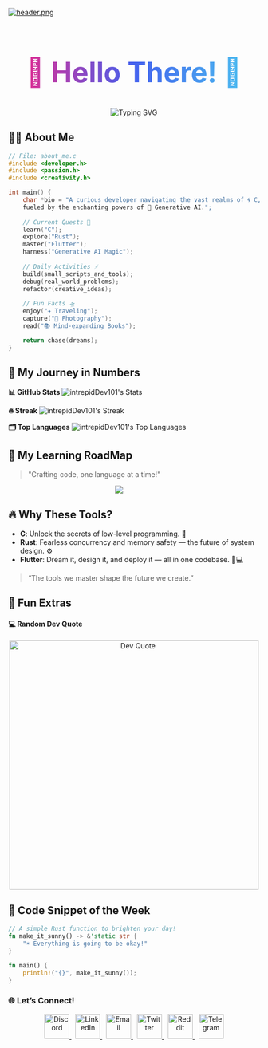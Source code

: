 <!-- Header Image -->
[![header.png](https://i.postimg.cc/Vkrc2JQL/header.png)](https://postimg.cc/cvSjn4LV)

<!-- Main Heading -->
<h1 align="center" style="font-size: 3.5rem; background: linear-gradient(90deg, #F72585, #4361EE, #4CC9F0); -webkit-background-clip: text; color: transparent;">
  🌌 Hello There! 👋
</h1>

<!-- Typing Effect -->
<div align="center">
  <img src="https://readme-typing-svg.herokuapp.com?font=Fira+Code&size=24&duration=3000&pause=1500&color=FF6D28&background=00000000&center=true&vCenter=true&width=1000&height=70&lines=🌌+Welcome+to+The+Orbital+Hub!;🚀+intrepidDev101+is+On+a+Mission+to+Master+C,+Rust,+and+Flutter;🧠+Exploring+AI's+Creative+Frontier+%26+Inventing+New+Possibilities;💻+Building+One+Line+of+Code+at+a+Time...;✨+Together,+Let's+Code+the+Next+Big+Thing!" alt="Typing SVG" />
</div>

<!-- About Me Section -->
## 🧑‍💻 **About Me**

```c
// File: about_me.c
#include <developer.h>
#include <passion.h>
#include <creativity.h>

int main() {
    char *bio = "A curious developer navigating the vast realms of 🌀 C, ⚙️ Rust, and 📱 Flutter, 
    fueled by the enchanting powers of 🤖 Generative AI.";
    
    // Current Quests 🎯
    learn("C");
    explore("Rust");
    master("Flutter");
    harness("Generative AI Magic");
    
    // Daily Activities ⚡
    build(small_scripts_and_tools);
    debug(real_world_problems);
    refactor(creative_ideas);
    
    // Fun Facts 🛸
    enjoy("✈️ Traveling");
    capture("📸 Photography");
    read("📚 Mind-expanding Books");

    return chase(dreams);
}
```

<!--- Github Stats --->

## 🌟 My Journey in Numbers
**📊 GitHub Stats**
![intrepidDev101's Stats](https://github-readme-stats.vercel.app/api?username=intrepidDev101&theme=tokyonight&show_icons=true&hide_border=true&count_private=false)

**🔥 Streak**
![intrepidDev101's Streak](https://github-readme-streak-stats.herokuapp.com/?user=intrepidDev101&theme=tokyonight&hide_border=true)

**🗂️ Top Languages**
![intrepidDev101's Top Languages](https://github-readme-stats.vercel.app/api/top-langs/?username=intrepidDev101&theme=tokyonight&show_icons=true&hide_border=true&layout=compact)


<!--- Learning RoadMap --->

## 🚀 My Learning RoadMap
> "Crafting code, one language at a time!"

<div align="center">
  <img src="https://cdn.jsdelivr.net/npm/font-awesome@5.15.4/css/font-awesome.min.css" rel="stylesheet"/>
  <i class="fa fa-cogs" title="C - The Foundation" style="font-size: 60px; margin: 10px;"></i>
  <i class="fab fa-rust" title="Rust - The Future of Systems" style="font-size: 60px; margin: 10px;"></i>
  <i class="fab fa-flutter" title="Flutter - Beautiful UIs Everywhere" style="font-size: 60px; margin: 10px;"></i>
</div>

## 🔥 Why These Tools?
- **C**: Unlock the secrets of low-level programming. 🔑
- **Rust**: Fearless concurrency and memory safety — the future of system design. ⚙️
- **Flutter**: Dream it, design it, and deploy it — all in one codebase. 📱💻
> “The tools we master shape the future we create.”

<!--- Fun Side --->

## 🎉 Fun Extras
#### 💻 Random Dev Quote
<div align="center"> <img src="https://quotes-github-readme.vercel.app/api?type=vertical&theme=material" width="500" alt="Dev Quote"> </div>

## 🎨 Code Snippet of the Week
```Rust
// A simple Rust function to brighten your day!
fn make_it_sunny() -> &'static str {
    "☀️ Everything is going to be okay!"
}

fn main() {
    println!("{}", make_it_sunny());
}
```

<!--- Social Connection --->

### 🌐 **Let’s Connect!**

<div align="center">
  <a href="https://discord.gg/yourdiscordlink">
    <img src="https://upload.wikimedia.org/wikipedia/commons/a/a6/Discord_logo_2023.svg" alt="Discord" width="50" height="50" style="animation: rotate 2s infinite linear;" />
  </a>&nbsp;
  <a href="https://linkedin.com/in/intrepiddev101">
    <img src="https://upload.wikimedia.org/wikipedia/commons/0/01/LinkedIn_Logo_2023.png" alt="LinkedIn" width="50" height="50" style="animation: pulse 1s infinite;" />
  </a>&nbsp;
  <a href="mailto:intrepiddev101@example.com">
    <img src="https://upload.wikimedia.org/wikipedia/commons/a/a5/Gmail_Icon.png" alt="Email" width="50" height="50" style="animation: bounce 1s infinite;" />
  </a>&nbsp;
  <a href="https://twitter.com/intrepiddev101">
    <img src="https://upload.wikimedia.org/wikipedia/commons/6/60/Twitter_Logo_2021.svg" alt="Twitter" width="50" height="50" style="animation: swing 1s infinite;" />
  </a>&nbsp;
  <a href="https://reddit.com/user/intrepiddev101">
    <img src="https://upload.wikimedia.org/wikipedia/commons/6/63/Reddit_logo_2023.svg" alt="Reddit" width="50" height="50" style="animation: bounce 1.5s infinite;" />
  </a>&nbsp;
  <a href="https://t.me/intrepiddev101">
    <img src="https://upload.wikimedia.org/wikipedia/commons/d/d5/Telegram_logo.svg" alt="Telegram" width="50" height="50" style="animation: pulse 1s infinite;" />
  </a>
</div>
